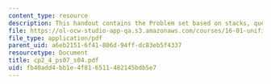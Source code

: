 ```yaml
---
content_type: resource
description: This handout contains the Problem set based on stacks, queues and palindrome.
file: https://ol-ocw-studio-app-qa.s3.amazonaws.com/courses/16-01-unified-engineering-i-ii-iii-iv-fall-2005-spring-2006/fb40add4bb1e4f816511482145bdb5e7_cp2_4_ps07_s04.pdf
file_type: application/pdf
parent_uid: a6eb2151-6f41-806d-94ff-dc83eb5f4337
resourcetype: Document
title: cp2_4_ps07_s04.pdf
uid: fb40add4-bb1e-4f81-6511-482145bdb5e7
---
```

